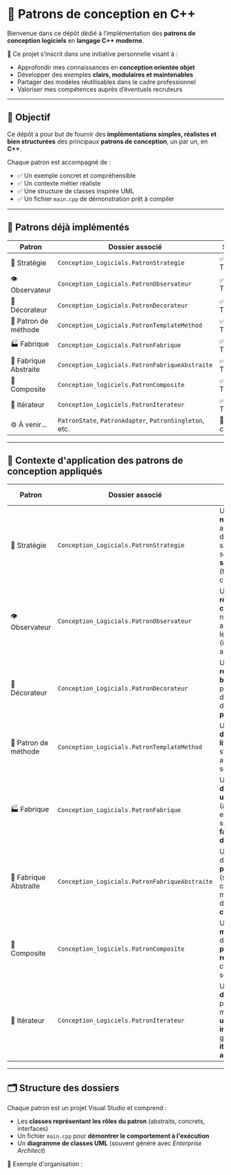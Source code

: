 # 🧠 Patrons de conception en C++

Bienvenue dans ce dépôt dédié à l’implémentation des **patrons de conception logiciels** en **langage C++ moderne**.

📌 Ce projet s’inscrit dans une initiative personnelle visant à :
- Approfondir mes connaissances en **conception orientée objet**
- Développer des exemples **clairs, modulaires et maintenables**
- Partager des modèles réutilisables dans le cadre professionnel
- Valoriser mes compétences auprès d’éventuels recruteurs

---

## 🎯 Objectif

Ce dépôt a pour but de fournir des **implémentations simples, réalistes et bien structurées** des principaux **patrons de conception**, un par un, en **C++**.

Chaque patron est accompagné de :
- ✅ Un exemple concret et compréhensible
- ✅ Un contexte métier réaliste
- ✅ Une structure de classes inspirée UML
- ✅ Un fichier `main.cpp` de démonstration prêt à compiler

---

## 📁 Patrons déjà implémentés

| Patron               | Dossier associé                                         | Statut     |
|----------------------|---------------------------------------------------------|------------|
| 🧠 Stratégie          | `Conception_Logicials.PatronStrategie`                 | ✅ Terminé |
| 👁️ Observateur        | `Conception_Logicials.PatronObservateur`               | ✅ Terminé |
| 🎨 Décorateur         | `Conception_Logicials.PatronDecorateur`                | ✅ Terminé |
| 🧰 Patron de méthode  | `Conception_Logicials.PatronTemplateMethod`            | ✅ Terminé |
| 🏭 Fabrique           | `Conception_Logicials.PatronFabrique`                  | ✅ Terminé |
| 🏨 Fabrique Abstraite | `Conception_Logicials.PatronFabriqueAbstraite`         | ✅ Terminé |
| 🧱 Composite          | `Conception_logiciels.PatronComposite`                 | ✅ Terminé |
| 🔁 Itérateur          | `Conception_Logiciels.PatronIterateur`                 | ✅ Terminé |
| ⚙️ À venir...          | `PatronState`, `PatronAdapter`, `PatronSingleton`, etc. | 🔄 En cours |

---

## 🧩 Contexte d'application des patrons de conception appliqués

| Patron                | Dossier associé                                     | Contexte d'application                                                                                      |
|-----------------------|-----------------------------------------------------|--------------------------------------------------------------------------------------------------------------|
| 🧠 Stratégie           | `Conception_Logicials.PatronStrategie`              | Un **robot nettoyeur** adapte dynamiquement sa stratégie selon le **type de sol détecté** (tapis, carrelage…). |
| 👁️ Observateur         | `Conception_Logicials.PatronObservateur`            | Un **système de règles de construction** notifie automatiquement les utilisateurs (ingénieur, architecte…).  |
| 🎨 Décorateur          | `Conception_Logicials.PatronDecorateur`             | Un système de **réservation de billets d’avion** permet d’ajouter dynamiquement des **options personnalisées**. |
| 🧰 Patron de méthode   | `Conception_Logicials.PatronTemplateMethod`         | Un **planificateur de tournées de livraison** suit une structure fixe avec des étapes selon le **secteur**. |
| 🏭 Fabrique            | `Conception_Logicials.PatronFabrique`               | Un **générateur de profils utilisateurs** (admin, client, employé) repose sur des **fabriques dédiées**.       |
| 🏨 Fabrique Abstraite  | `Conception_Logicials.PatronFabriqueAbstraite`      | Un **hôtel** propose des **formules packagées** (standard, confort, luxe) modélisées par des **fabriques concrètes**. |
| 🧱 Composite           | `Conception_logiciels.PatronComposite`              | Une **application musicale** permet de composer des **playlists récursives** avec chansons et sous-playlists. |
| 🔁 Itérateur           | `Conception_Logiciels.PatronIterateur`              | Un **dépôt de documents** est parcouru de manière **uniforme et indépendante** grâce à un **itérateur abstrait**. |

---

## 🗂️ Structure des dossiers

Chaque patron est un projet Visual Studio et comprend :
- Les **classes représentant les rôles du patron** (abstraits, concrets, interfaces)
- Un fichier `main.cpp` pour **démontrer le comportement à l'exécution**
- Un **diagramme de classes UML** (souvent généré avec *Enterprise Architect*)

📁 Exemple d'organisation :


